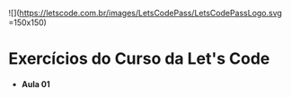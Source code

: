 ![](https://letscode.com.br/images/LetsCodePass/LetsCodePassLogo.svg =150x150)

# **Exercícios do Curso da Let's Code**

* #### Aula 01
